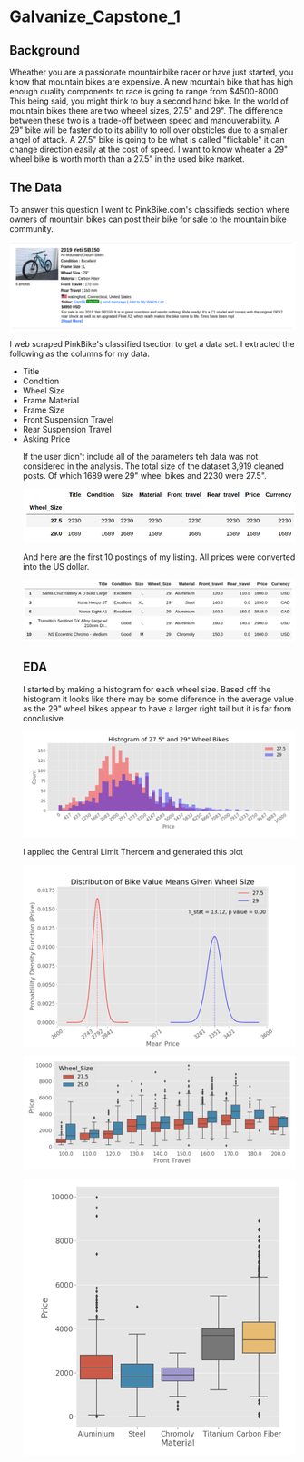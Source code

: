 # Galvanize_Capstone_1
## Background
Wheather you are a passionate mountainbike racer or have just started, you know that mountain bikes are expensive. A new mountain bike that has high enough quality components to race is going to range from $4500-8000. This being said, you might think to buy a second hand bike. In the world of mountain bikes there are two wheeel sizes, 27.5"  and 29". The difference between these two is a trade-off between speed and manouverability. A 29" bike will be faster do to its ability to roll over obsticles due to a smaller angel of attack. A 27.5" bike is going to be what is called "flickable" it can change direction easily at the cost of speed. I want to know wheater a 29" wheel bike is worth morth than a 27.5" in the used bike market. 
## The Data
To answer this question I went to PinkBike.com's classifieds section where owners of mountain bikes can post their bike for sale to the mountain bike community. 

<p align="center">
  <img src="Images/posting.png" >
</p>

I web scraped PinkBike's classified tsection to get a data set. I extracted the following as the columns for my data.
<ul> 
    <li>Title
    <li>Condition
    <li>Wheel Size
    <li>Frame Material
    <li>Frame Size
    <li>Front Suspension Travel
    <li>Rear Suspension Travel
    <li>Asking Price

If the user didn't include all of the parameters teh data was not considered in the analysis. The total size of the dataset 
3,919 cleaned posts. Of which 1689 were 29" wheel bikes and 2230 were 27.5". 

<p align="center">
  <img src="Images/cleaned_data.png" >
</p>
And here are the first 10 postings of my listing. All prices were converted into the US dollar. 
<p align="center">
  <img src="Images/df_head.png" >
</p>

## EDA

I started by making a histogram for each wheel size. Based off the histogram it looks like there may be some diference in the average value as the 29" wheel bikes appear to have a larger right tail but it is far from conclusive.

<p align="center">
  <img src="Images/hist_no_kde.png" >
</p>

I applied the Central Limit Theroem and generated this plot

<p align="center">
  <img src="Images/Dist_of_means.png" >
</p>

<p align="center">
  <img src="Images/box_plot.png" >
</p>

<p align="center">
  <img src="Images/boxplot_material.png" >
</p>